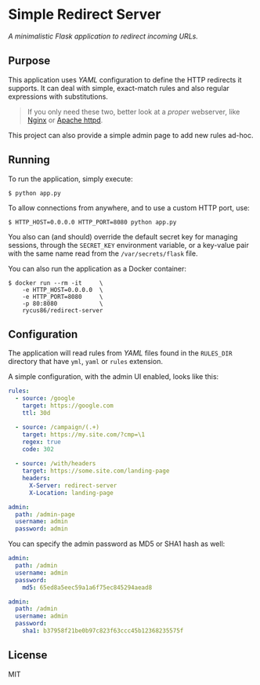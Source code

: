 # Simple Redirect Server

*A minimalistic Flask application to redirect incoming URLs.*

## Purpose

This application uses *YAML* configuration to define the HTTP redirects it supports.
It can deal with simple, exact-match rules and also regular expressions with substitutions.

> If you only need these two, better look at a *proper* webserver, like
> [Nginx](https://www.nginx.com/) or [Apache httpd](https://httpd.apache.org/).
 
This project can also provide a simple admin page to add new rules ad-hoc.

## Running

To run the application, simply execute:

```shell
$ python app.py
```

To allow connections from anywhere, and to use a custom HTTP port, use:

```shell
$ HTTP_HOST=0.0.0.0 HTTP_PORT=8080 python app.py
```

You also can (and should) override the default secret key for managing sessions,
through the `SECRET_KEY` environment variable, or a key-value pair with the same name
read from the `/var/secrets/flask` file.

You can also run the application as a Docker container:

```shell
$ docker run --rm -it     \
    -e HTTP_HOST=0.0.0.0  \
    -e HTTP_PORT=8080     \
    -p 80:8080            \
    rycus86/redirect-server
```

## Configuration

The application will read rules from *YAML* files found in the `RULES_DIR` directory that
have `yml`, `yaml` or `rules` extension.

A simple configuration, with the admin UI enabled, looks like this:

```yaml
rules:
  - source: /google
    target: https://google.com
    ttl: 30d

  - source: /campaign/(.+)
    target: https://my.site.com/?cmp=\1
    regex: true
    code: 302
  
  - source: /with/headers
    target: https://some.site.com/landing-page
    headers:
      X-Server: redirect-server
      X-Location: landing-page

admin:
  path: /admin-page
  username: admin
  password: admin
```

You can specify the admin password as MD5 or SHA1 hash as well:

```yaml
admin:
  path: /admin
  username: admin
  password:
    md5: 65ed8a5eec59a1a6f75ec845294aead8

admin:
  path: /admin
  username: admin
  password:
    sha1: b37958f21be0b97c823f63ccc45b12368235575f
```

## License

MIT
